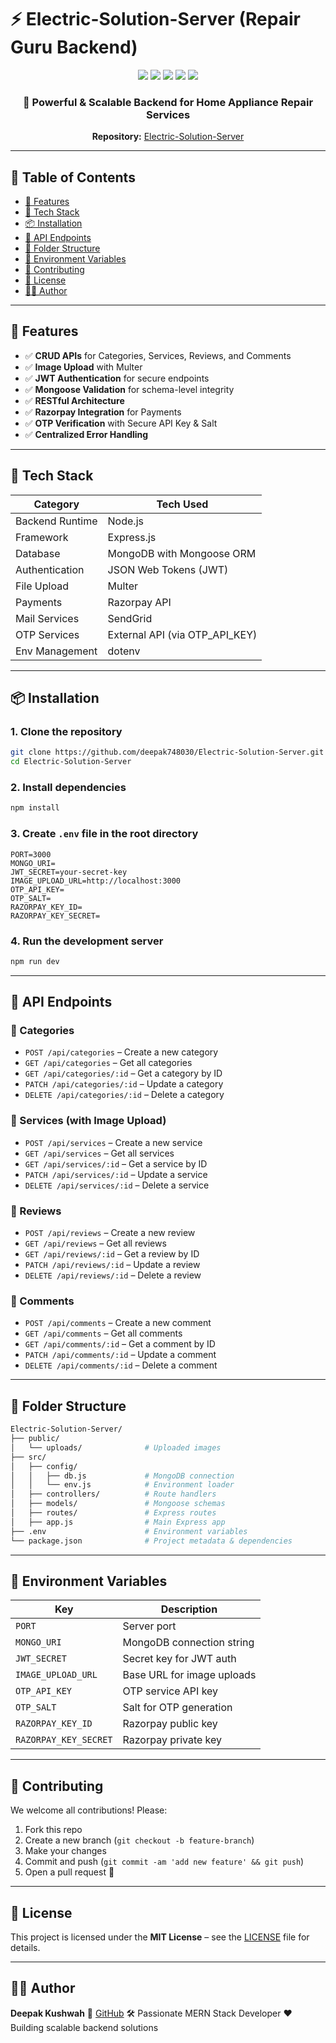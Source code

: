 
# ⚡ Electric-Solution-Server (Repair Guru Backend)

<div align="center">
  <img src="https://img.shields.io/badge/Node.js-339933?style=for-the-badge&logo=nodedotjs&logoColor=white" />
  <img src="https://img.shields.io/badge/Express.js-000000?style=for-the-badge&logo=express&logoColor=white" />
  <img src="https://img.shields.io/badge/MongoDB-47A248?style=for-the-badge&logo=mongodb&logoColor=white" />
  <img src="https://img.shields.io/badge/Multer-FF0000?style=for-the-badge" />
  <img src="https://img.shields.io/badge/JWT-black?style=for-the-badge&logo=JSON%20web%20tokens" />
</div>

<div align="center">
  <h3>🔧 Powerful & Scalable Backend for Home Appliance Repair Services</h3>
  <p><strong>Repository:</strong> <a href="https://github.com/deepak748030/Electric-Solution-Server">Electric-Solution-Server</a></p>
</div>

---

## 📖 Table of Contents

* [🚀 Features](#-features)
* [🧰 Tech Stack](#-tech-stack)
* [📦 Installation](#-installation)
* [📡 API Endpoints](#-api-endpoints)
* [📁 Folder Structure](#-folder-structure)
* [🔐 Environment Variables](#-environment-variables)
* [🤝 Contributing](#-contributing)
* [📄 License](#-license)
* [👨‍💻 Author](#-author)

---

## 🚀 Features

* ✅ **CRUD APIs** for Categories, Services, Reviews, and Comments
* ✅ **Image Upload** with Multer
* ✅ **JWT Authentication** for secure endpoints
* ✅ **Mongoose Validation** for schema-level integrity
* ✅ **RESTful Architecture**
* ✅ **Razorpay Integration** for Payments
* ✅ **OTP Verification** with Secure API Key & Salt
* ✅ **Centralized Error Handling**

---

## 🧰 Tech Stack

| Category        | Tech Used                        |
| --------------- | -------------------------------- |
| Backend Runtime | Node.js                          |
| Framework       | Express.js                       |
| Database        | MongoDB with Mongoose ORM        |
| Authentication  | JSON Web Tokens (JWT)            |
| File Upload     | Multer                           |
| Payments        | Razorpay API                     |
| Mail Services   | SendGrid                         |
| OTP Services    | External API (via OTP\_API\_KEY) |
| Env Management  | dotenv                           |

---

## 📦 Installation

### 1. Clone the repository

```bash
git clone https://github.com/deepak748030/Electric-Solution-Server.git
cd Electric-Solution-Server
```

### 2. Install dependencies

```bash
npm install
```

### 3. Create `.env` file in the root directory

```env
PORT=3000
MONGO_URI=
JWT_SECRET=your-secret-key
IMAGE_UPLOAD_URL=http://localhost:3000
OTP_API_KEY=
OTP_SALT=
RAZORPAY_KEY_ID=
RAZORPAY_KEY_SECRET=
```

### 4. Run the development server

```bash
npm run dev
```

---

## 📡 API Endpoints

### 🔷 Categories

* `POST /api/categories` – Create a new category
* `GET /api/categories` – Get all categories
* `GET /api/categories/:id` – Get a category by ID
* `PATCH /api/categories/:id` – Update a category
* `DELETE /api/categories/:id` – Delete a category

### 🔷 Services (with Image Upload)

* `POST /api/services` – Create a new service
* `GET /api/services` – Get all services
* `GET /api/services/:id` – Get a service by ID
* `PATCH /api/services/:id` – Update a service
* `DELETE /api/services/:id` – Delete a service

### 🔷 Reviews

* `POST /api/reviews` – Create a new review
* `GET /api/reviews` – Get all reviews
* `GET /api/reviews/:id` – Get a review by ID
* `PATCH /api/reviews/:id` – Update a review
* `DELETE /api/reviews/:id` – Delete a review

### 🔷 Comments

* `POST /api/comments` – Create a new comment
* `GET /api/comments` – Get all comments
* `GET /api/comments/:id` – Get a comment by ID
* `PATCH /api/comments/:id` – Update a comment
* `DELETE /api/comments/:id` – Delete a comment

---

## 📁 Folder Structure

```bash
Electric-Solution-Server/
├── public/
│   └── uploads/              # Uploaded images
├── src/
│   ├── config/
│   │   ├── db.js             # MongoDB connection
│   │   └── env.js            # Environment loader
│   ├── controllers/          # Route handlers
│   ├── models/               # Mongoose schemas
│   ├── routes/               # Express routes
│   ├── app.js                # Main Express app
├── .env                      # Environment variables
└── package.json              # Project metadata & dependencies
```

---

## 🔐 Environment Variables

| Key                   | Description                |
| --------------------- | -------------------------- |
| `PORT`                | Server port                |
| `MONGO_URI`           | MongoDB connection string  |
| `JWT_SECRET`          | Secret key for JWT auth    |
| `IMAGE_UPLOAD_URL`    | Base URL for image uploads |
| `OTP_API_KEY`         | OTP service API key        |
| `OTP_SALT`            | Salt for OTP generation    |
| `RAZORPAY_KEY_ID`     | Razorpay public key        |
| `RAZORPAY_KEY_SECRET` | Razorpay private key       |

---

## 🤝 Contributing

We welcome all contributions! Please:

1. Fork this repo
2. Create a new branch (`git checkout -b feature-branch`)
3. Make your changes
4. Commit and push (`git commit -am 'add new feature' && git push`)
5. Open a pull request 🙌

---

## 📄 License

This project is licensed under the **MIT License** – see the [LICENSE](LICENSE) file for details.

---

## 👨‍💻 Author

**Deepak Kushwah**
🔗 [GitHub](https://github.com/deepak748030)
🛠️ Passionate MERN Stack Developer
❤️ Building scalable backend solutions
